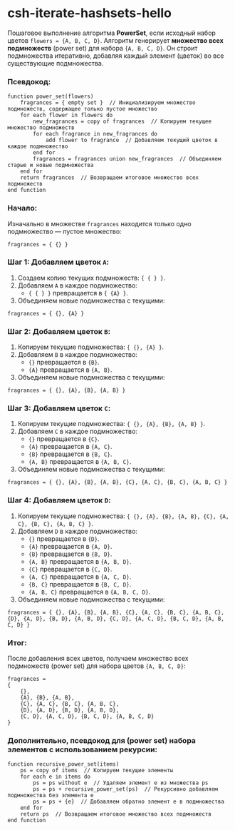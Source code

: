 # csh-iterate-hashsets-hello

Пошаговое выполнение алгоритма **PowerSet**, если исходный набор цветов `flowers = {A, B, C, D}`.
Алгоритм генерирует **множество всех подмножеств** (power set) для набора `{A, B, C, D}`. Он строит подмножества итеративно, добавляя каждый элемент (цветок) во все существующие подмножества.

### Псевдокод:
```
function power_set(flowers)
    fragrances = { empty set }  // Инициализируем множество подмножеств, содержащее только пустое множество
    for each flower in flowers do
        new_fragrances = copy of fragrances  // Копируем текущее множество подмножеств
        for each fragrance in new_fragrances do
            add flower to fragrance  // Добавляем текущий цветок в каждое подмножество
        end for
        fragrances = fragrances union new_fragrances  // Объединяем старые и новые подмножества
    end for
    return fragrances  // Возвращаем итоговое множество всех подмножеств
end function
```

### Начало:
Изначально в множестве `fragrances` находится только одно подмножество — пустое множество:
```
fragrances = { {} }
```

### Шаг 1: Добавляем цветок `A`:
1. Создаем копию текущих подмножеств: `{ { } }`.
2. Добавляем `A` в каждое подмножество:
   - `{ { } }` превращается в `{ {A} }`.
3. Объединяем новые подмножества с текущими:
```
fragrances = { {}, {A} }
```

### Шаг 2: Добавляем цветок `B`:
1. Копируем текущие подмножества: `{ {}, {A} }`.
2. Добавляем `B` в каждое подмножество:
   - `{}` превращается в `{B}`.
   - `{A}` превращается в `{A, B}`.
3. Объединяем новые подмножества с текущими:
```
fragrances = { {}, {A}, {B}, {A, B} }
```

### Шаг 3: Добавляем цветок `C`:
1. Копируем текущие подмножества: `{ {}, {A}, {B}, {A, B} }`.
2. Добавляем `C` в каждое подмножество:
   - `{}` превращается в `{C}`.
   - `{A}` превращается в `{A, C}`.
   - `{B}` превращается в `{B, C}`.
   - `{A, B}` превращается в `{A, B, C}`.
3. Объединяем новые подмножества с текущими:
```
fragrances = { {}, {A}, {B}, {A, B}, {C}, {A, C}, {B, C}, {A, B, C} }
```

### Шаг 4: Добавляем цветок `D`:
1. Копируем текущие подмножества: `{ {}, {A}, {B}, {A, B}, {C}, {A, C}, {B, C}, {A, B, C} }`.
2. Добавляем `D` в каждое подмножество:
   - `{}` превращается в `{D}`.
   - `{A}` превращается в `{A, D}`.
   - `{B}` превращается в `{B, D}`.
   - `{A, B}` превращается в `{A, B, D}`.
   - `{C}` превращается в `{C, D}`.
   - `{A, C}` превращается в `{A, C, D}`.
   - `{B, C}` превращается в `{B, C, D}`.
   - `{A, B, C}` превращается в `{A, B, C, D}`.
3. Объединяем новые подмножества с текущими:
```
fragrances = { {}, {A}, {B}, {A, B}, {C}, {A, C}, {B, C}, {A, B, C}, {D}, {A, D}, {B, D}, {A, B, D}, {C, D}, {A, C, D}, {B, C, D}, {A, B, C, D} }
```

### Итог:
После добавления всех цветов, получаем множество всех подмножеств (power set) для набора цветов `{A, B, C, D}`:
```
fragrances = 
{
    {},
    {A}, {B}, {A, B},
    {C}, {A, C}, {B, C}, {A, B, C},
    {D}, {A, D}, {B, D}, {A, B, D},
    {C, D}, {A, C, D}, {B, C, D}, {A, B, C, D}
}
```

### Дополнительно, псевдокод для (power set) набора элементов с использованием рекурсии:

```
function recursive_power_set(items)
    ps = copy of items  // Копируем текущие элементы
    for each e in items do
        ps = ps without e  // Удаляем элемент e из множества ps
        ps = ps + recursive_power_set(ps)  // Рекурсивно добавляем подмножества без элемента e
        ps = ps + {e}  // Добавляем обратно элемент e в подмножества
    end for
    return ps  // Возвращаем итоговое множество всех подмножеств
end function
```
